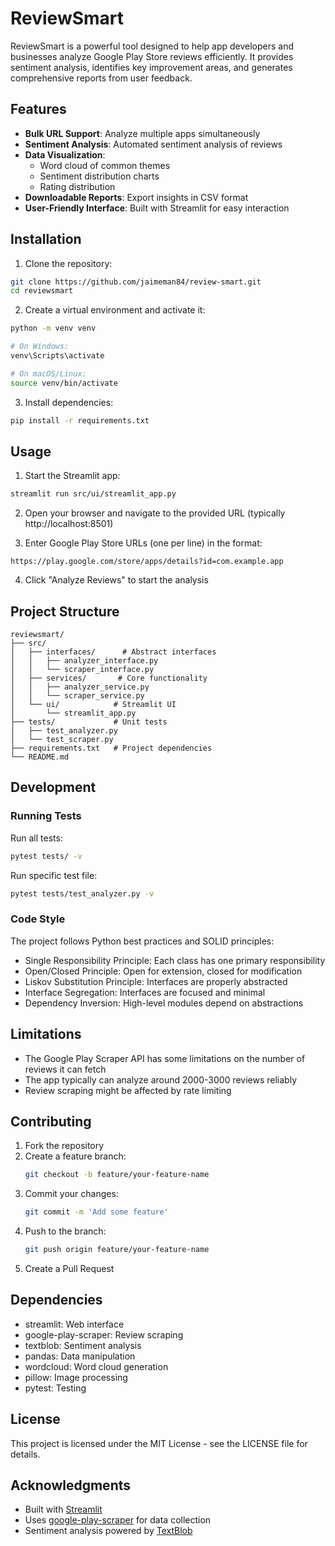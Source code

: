 # ReviewSmart

ReviewSmart is a powerful tool designed to help app developers and businesses analyze Google Play Store reviews efficiently. It provides sentiment analysis, identifies key improvement areas, and generates comprehensive reports from user feedback.

## Features

- **Bulk URL Support**: Analyze multiple apps simultaneously
- **Sentiment Analysis**: Automated sentiment analysis of reviews
- **Data Visualization**: 
  - Word cloud of common themes
  - Sentiment distribution charts
  - Rating distribution
- **Downloadable Reports**: Export insights in CSV format
- **User-Friendly Interface**: Built with Streamlit for easy interaction

## Installation

1. Clone the repository:
```bash
git clone https://github.com/jaimeman84/review-smart.git
cd reviewsmart
```

2. Create a virtual environment and activate it:
```bash
python -m venv venv

# On Windows:
venv\Scripts\activate

# On macOS/Linux:
source venv/bin/activate
```

3. Install dependencies:
```bash
pip install -r requirements.txt
```

## Usage

1. Start the Streamlit app:
```bash
streamlit run src/ui/streamlit_app.py
```

2. Open your browser and navigate to the provided URL (typically http://localhost:8501)

3. Enter Google Play Store URLs (one per line) in the format:
```
https://play.google.com/store/apps/details?id=com.example.app
```

4. Click "Analyze Reviews" to start the analysis

## Project Structure

```
reviewsmart/
├── src/
│   ├── interfaces/      # Abstract interfaces
│   │   ├── analyzer_interface.py
│   │   └── scraper_interface.py
│   ├── services/       # Core functionality
│   │   ├── analyzer_service.py
│   │   └── scraper_service.py
│   └── ui/            # Streamlit UI
│       └── streamlit_app.py
├── tests/             # Unit tests
│   ├── test_analyzer.py
│   └── test_scraper.py
├── requirements.txt   # Project dependencies
└── README.md
```

## Development

### Running Tests

Run all tests:
```bash
pytest tests/ -v
```

Run specific test file:
```bash
pytest tests/test_analyzer.py -v
```

### Code Style

The project follows Python best practices and SOLID principles:
- Single Responsibility Principle: Each class has one primary responsibility
- Open/Closed Principle: Open for extension, closed for modification
- Liskov Substitution Principle: Interfaces are properly abstracted
- Interface Segregation: Interfaces are focused and minimal
- Dependency Inversion: High-level modules depend on abstractions

## Limitations

- The Google Play Scraper API has some limitations on the number of reviews it can fetch
- The app typically can analyze around 2000-3000 reviews reliably
- Review scraping might be affected by rate limiting

## Contributing

1. Fork the repository
2. Create a feature branch:
   ```bash
   git checkout -b feature/your-feature-name
   ```
3. Commit your changes:
   ```bash
   git commit -m 'Add some feature'
   ```
4. Push to the branch:
   ```bash
   git push origin feature/your-feature-name
   ```
5. Create a Pull Request

## Dependencies

- streamlit: Web interface
- google-play-scraper: Review scraping
- textblob: Sentiment analysis
- pandas: Data manipulation
- wordcloud: Word cloud generation
- pillow: Image processing
- pytest: Testing

## License

This project is licensed under the MIT License - see the LICENSE file for details.

## Acknowledgments

- Built with [Streamlit](https://streamlit.io/)
- Uses [google-play-scraper](https://github.com/JoMingyu/google-play-scraper) for data collection
- Sentiment analysis powered by [TextBlob](https://textblob.readthedocs.io/)
